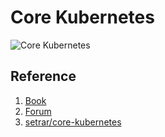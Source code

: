 # Core Kubernetes

![Core Kubernetes](https://images.manning.com/360/480/resize/book/3/77d3985-fab2-4882-8788-32ae788c2e9c/Vyas-CoreK-HI.png)

## Reference

1. [Book](https://www.manning.com/books/core-kubernetes)
2. [Forum](https://livebook.manning.com/book/core-kubernetes)
3. [setrar/core-kubernetes](https://github.com/setrar/core-kubernetes)

